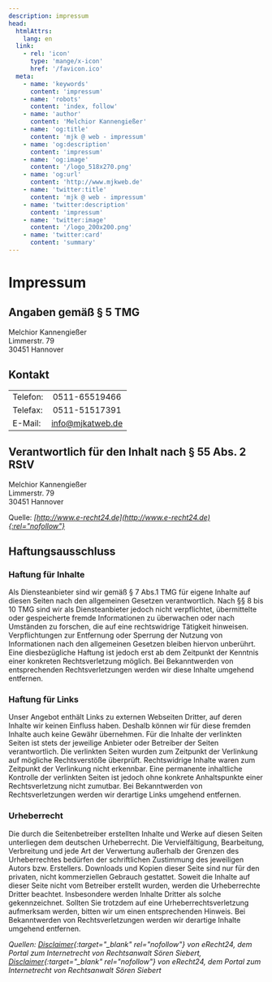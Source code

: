 ```yaml
---
description: impressum
head:
  htmlAttrs:
    lang: en
  link:
    - rel: 'icon'
      type: 'mange/x-icon'
      href: '/favicon.ico'
  meta:
    - name: 'keywords'
      content: 'impressum'
    - name: 'robots'
      content: 'index, follow'
    - name: 'author'
      content: 'Melchior Kannengießer'
    - name: 'og:title'
      content: 'mjk @ web - impressum'
    - name: 'og:description'
      content: 'impressum'
    - name: 'og:image'
      content: '/logo_518x270.png'
    - name: 'og:url'
      content: 'http://www.mjkweb.de'
    - name: 'twitter:title'
      content: 'mjk @ web - impressum'
    - name: 'twitter:description'
      content: 'impressum'
    - name: 'twitter:image'
      content: '/logo_200x200.png'
    - name: 'twitter:card'
      content: 'summary'
---
```

# Impressum

## Angaben gemäß § 5 TMG

Melchior Kannengießer  
Limmerstr. 79  
30451 Hannover

## Kontakt

|               |                    |
| ------------- |:------------------:|
| Telefon:      | 0511-65519466      |
| Telefax:      | 0511-51517391      |
| E-Mail:       | <info@mjkatweb.de> |

## Verantwortlich für den Inhalt nach § 55 Abs. 2 RStV

Melchior Kannengießer  
Limmerstr. 79  
30451 Hannover

Quelle: *[http://www.e-recht24.de](http://www.e-recht24.de){:rel="nofollow"}*

## Haftungsausschluss

### Haftung für Inhalte

Als Diensteanbieter sind wir gemäß § 7 Abs.1 TMG für eigene Inhalte auf diesen Seiten nach den allgemeinen Gesetzen verantwortlich. Nach §§ 8 bis 10 TMG sind wir als Diensteanbieter jedoch nicht verpflichtet, übermittelte oder gespeicherte fremde Informationen zu überwachen oder nach Umständen zu forschen, die auf eine rechtswidrige Tätigkeit hinweisen. Verpflichtungen zur Entfernung oder Sperrung der Nutzung von Informationen nach den allgemeinen Gesetzen bleiben hiervon unberührt. Eine diesbezügliche Haftung ist jedoch erst ab dem Zeitpunkt der Kenntnis einer konkreten Rechtsverletzung möglich. Bei Bekanntwerden von entsprechenden Rechtsverletzungen werden wir diese Inhalte umgehend entfernen.

### Haftung für Links

Unser Angebot enthält Links zu externen Webseiten Dritter, auf deren Inhalte wir keinen Einfluss haben. Deshalb können wir für diese fremden Inhalte auch keine Gewähr übernehmen. Für die Inhalte der verlinkten Seiten ist stets der jeweilige Anbieter oder Betreiber der Seiten verantwortlich. Die verlinkten Seiten wurden zum Zeitpunkt der Verlinkung auf mögliche Rechtsverstöße überprüft. Rechtswidrige Inhalte waren zum Zeitpunkt der Verlinkung nicht erkennbar. Eine permanente inhaltliche Kontrolle der verlinkten Seiten ist jedoch ohne konkrete Anhaltspunkte einer Rechtsverletzung nicht zumutbar. Bei Bekanntwerden von Rechtsverletzungen werden wir derartige Links umgehend entfernen.

### Urheberrecht

Die durch die Seitenbetreiber erstellten Inhalte und Werke auf diesen Seiten unterliegen dem deutschen Urheberrecht. Die Vervielfältigung, Bearbeitung, Verbreitung und jede Art der Verwertung außerhalb der Grenzen des Urheberrechtes bedürfen der schriftlichen Zustimmung des jeweiligen Autors bzw. Erstellers. Downloads und Kopien dieser Seite sind nur für den privaten, nicht kommerziellen Gebrauch gestattet. Soweit die Inhalte auf dieser Seite nicht vom Betreiber erstellt wurden, werden die Urheberrechte Dritter beachtet. Insbesondere werden Inhalte Dritter als solche gekennzeichnet. Sollten Sie trotzdem auf eine Urheberrechtsverletzung aufmerksam werden, bitten wir um einen entsprechenden Hinweis. Bei Bekanntwerden von Rechtsverletzungen werden wir derartige Inhalte umgehend entfernen.

*Quellen: [Disclaimer](http://www.e-recht24.de/muster-disclaimer.html){:target="_blank" rel="nofollow"} von eRecht24, dem Portal zum Internetrecht von Rechtsanwalt Sören Siebert, [Disclaimer](http://www.e-recht24.de/muster-disclaimer.html){:target="_blank" rel="nofollow"} von eRecht24, dem Portal zum Internetrecht von Rechtsanwalt Sören Siebert*
